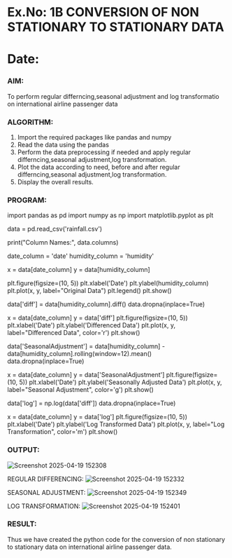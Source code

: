# Ex.No: 1B                     CONVERSION OF NON STATIONARY TO STATIONARY DATA
# Date: 

### AIM:
To perform regular differncing,seasonal adjustment and log transformatio on international airline passenger data
### ALGORITHM:
1. Import the required packages like pandas and numpy
2. Read the data using the pandas
3. Perform the data preprocessing if needed and apply regular differncing,seasonal adjustment,log transformation.
4. Plot the data according to need, before and after regular differncing,seasonal adjustment,log transformation.
5. Display the overall results.
### PROGRAM:
import pandas as pd
import numpy as np
import matplotlib.pyplot as plt

data = pd.read_csv('rainfall.csv')

print("Column Names:", data.columns)

date_column = 'date'
humidity_column = 'humidity'

x = data[date_column]
y = data[humidity_column]

plt.figure(figsize=(10, 5))
plt.xlabel('Date')
plt.ylabel(humidity_column)
plt.plot(x, y, label="Original Data")
plt.legend()
plt.show()

data['diff'] = data[humidity_column].diff()
data.dropna(inplace=True)

x = data[date_column]
y = data['diff']
plt.figure(figsize=(10, 5))
plt.xlabel('Date')
plt.ylabel('Differenced Data')
plt.plot(x, y, label="Differenced Data", color='r')
plt.show()

data['SeasonalAdjustment'] = data[humidity_column] - data[humidity_column].rolling(window=12).mean()
data.dropna(inplace=True)

x = data[date_column]
y = data['SeasonalAdjustment']
plt.figure(figsize=(10, 5))
plt.xlabel('Date')
plt.ylabel('Seasonally Adjusted Data')
plt.plot(x, y, label="Seasonal Adjustment", color='g')
plt.show()

data['log'] = np.log(data['diff'])
data.dropna(inplace=True)

x = data[date_column]
y = data['log']
plt.figure(figsize=(10, 5))
plt.xlabel('Date')
plt.ylabel('Log Transformed Data')
plt.plot(x, y, label="Log Transformation", color='m')
plt.show()

### OUTPUT:
![Screenshot 2025-04-19 152308](https://github.com/user-attachments/assets/c43b09a2-4cf6-48a6-86e5-fcc908fcd347)


REGULAR DIFFERENCING:
![Screenshot 2025-04-19 152332](https://github.com/user-attachments/assets/d170d59a-01a0-4b59-954b-175365b4e6d9)



SEASONAL ADJUSTMENT:
![Screenshot 2025-04-19 152349](https://github.com/user-attachments/assets/c16f4551-0b93-43a1-9497-056b16f680d1)





LOG TRANSFORMATION:
![Screenshot 2025-04-19 152401](https://github.com/user-attachments/assets/39091766-65a4-4c1b-8a16-7eeb10f9d1c3)




### RESULT:
Thus we have created the python code for the conversion of non stationary to stationary data on international airline passenger
data.
